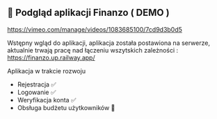 ## 📸 Podgląd aplikacji Finanzo ( DEMO ) 

https://vimeo.com/manage/videos/1083685100/7cd9d3b0d5

Wstępny wgląd do aplikacji, aplikacja została postawiona na serwerze, aktualnie trwają pracę nad łączeniu wszytskich zależności : https://finanzo.up.railway.app/


Aplikacja w trakcie rozwoju
- Rejestracja ✅ 
- Logowanie ✅ 
- Weryfikacja konta ✅
- Obsługa budżetu użytkowników 🔄

